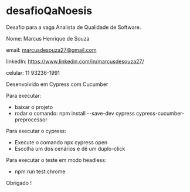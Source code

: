 # desafioQaNoesis

Desafio para a vaga Analista de Qualidade de Software. 


Nome: Marcus Henrique de Souza

email: marcusdesouza27@gmail.com

linkedIn: https://www.linkedin.com/in/marcusdesouza27/

celular: 11 93236-1991

Desenvolvido em Cypress com Cucumber


Para executar:

- baixar o projeto
- rodar o comando: npm install --save-dev cypress cypress-cucumber-preprocessor

Para executar o cypress:
- Execute o comando npx cypress open
- Escolha um dos cenários e dê um duplo-click

Para executar o teste em modo headless:
- npm run test:chrome

Obrigado !
